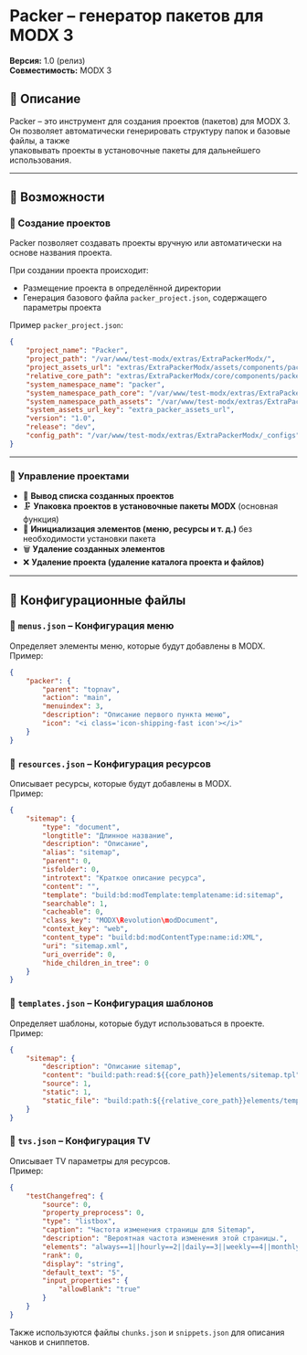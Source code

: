 # Packer – генератор пакетов для MODX 3  

**Версия:** 1.0 (релиз)  
**Совместимость:** MODX 3  

## 📌 Описание  
Packer – это инструмент для создания проектов (пакетов) для MODX 3.  
Он позволяет автоматически генерировать структуру папок и базовые файлы, а также  
упаковывать проекты в установочные пакеты для дальнейшего использования.  

---

## 🚀 Возможности  

### 🔹 Создание проектов  
Packer позволяет создавать проекты вручную или автоматически на основе названия проекта.  

При создании проекта происходит:  
- Размещение проекта в определённой директории  
- Генерация базового файла `packer_project.json`, содержащего параметры проекта  

Пример `packer_project.json`:  

```json
{
    "project_name": "Packer",
    "project_path": "/var/www/test-modx/extras/ExtraPackerModx/",
    "project_assets_url": "extras/ExtraPackerModx/assets/components/packer/",
    "relative_core_path": "extras/ExtraPackerModx/core/components/packer/",
    "system_namespace_name": "packer",
    "system_namespace_path_core": "/var/www/test-modx/extras/ExtraPackerModx/core/components/packer/",
    "system_namespace_path_assets": "/var/www/test-modx/extras/ExtraPackerModx/assets/components/packer/",
    "system_assets_url_key": "extra_packer_assets_url",
    "version": "1.0",
    "release": "dev",
    "config_path": "/var/www/test-modx/extras/ExtraPackerModx/_configs"
}
```

---

### 🔹 Управление проектами  
- 📂 **Вывод списка созданных проектов**  
- 🗜️ **Упаковка проектов в установочные пакеты MODX** (основная функция)  
- 📌 **Инициализация элементов (меню, ресурсы и т. д.)** без необходимости установки пакета  
- 🗑️ **Удаление созданных элементов**  
- ❌ **Удаление проекта (удаление каталога проекта и файлов)**  

---

## 📄 Конфигурационные файлы  

### 🔹 `menus.json` – Конфигурация меню  
Определяет элементы меню, которые будут добавлены в MODX.  
Пример:  

```json
{
    "packer": {
        "parent": "topnav",
        "action": "main",
        "menuindex": 3,
        "description": "Описание первого пункта меню",
        "icon": "<i class='icon-shipping-fast icon'></i>"
    }
}
```

### 🔹 `resources.json` – Конфигурация ресурсов  
Описывает ресурсы, которые будут добавлены в MODX.  
Пример:  

```json
{
    "sitemap": {
        "type": "document",
        "longtitle": "Длинное название",
        "description": "Описание",
        "alias": "sitemap",
        "parent": 0,
        "isfolder": 0,
        "introtext": "Краткое описание ресурса",
        "content": "",
        "template": "build:bd:modTemplate:templatename:id:sitemap",
        "searchable": 1,
        "cacheable": 0,
        "class_key": "MODX\Revolution\modDocument",
        "context_key": "web",
        "content_type": "build:bd:modContentType:name:id:XML",
        "uri": "sitemap.xml",
        "uri_override": 0,
        "hide_children_in_tree": 0
    }
}
```

### 🔹 `templates.json` – Конфигурация шаблонов  
Определяет шаблоны, которые будут использоваться в проекте.  
Пример:  

```json
{
    "sitemap": {
        "description": "Описание sitemap",
        "content": "build:path:read:${{core_path}}elements/sitemap.tpl",
        "source": 1,
        "static": 1,
        "static_file": "build:path:${{relative_core_path}}elements/templates/sitemap.tpl"
    }
}
```

### 🔹 `tvs.json` – Конфигурация TV  
Описывает TV параметры для ресурсов.  
Пример:  

```json
{
    "testChangefreq": {
        "source": 0,
        "property_preprocess": 0,
        "type": "listbox",
        "caption": "Частота изменения страницы для Sitemap",
        "description": "Вероятная частота изменения этой страницы.",
        "elements": "always==1||hourly==2||daily==3||weekly==4||monthly==5||yearly==6||never==7",
        "rank": 0,
        "display": "string",
        "default_text": "5",
        "input_properties": {
            "allowBlank": "true"
        }
    }
}
```

Также используются файлы `chunks.json` и `snippets.json` для описания чанков и сниппетов.  
